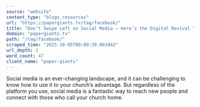 ```yaml
---
source: "website"
content_type: "blogs_resources"
url: "https://papergiants.tv/tag/facebook/"
title: "Don’t Swipe Left on Social Media – Here’s the Digital Revival You Need!"
domain: "papergiants.tv"
path: "/tag/facebook/"
scraped_time: "2025-10-05T00:09:39.001042"
url_depth: 2
word_count: 47
client_name: "paper-giants"
---
```


Social media is an ever-changing landscape, and it can be challenging to know how to use it to your church’s advantage. But regardless of the platform you use, social media is a fantastic way to reach new people and connect with those who call your church home.